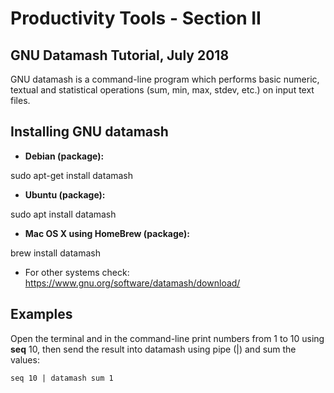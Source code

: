 # Productivity Tools - Section II

## GNU Datamash Tutorial, July 2018

GNU datamash is a command-line program which performs basic numeric, textual and statistical operations (sum, min, max, stdev, etc.) on input text files.

## Installing GNU datamash

- **Debian (package):**

sudo apt-get install datamash

- **Ubuntu (package):**

sudo apt install datamash

- **Mac OS X using HomeBrew (package):**

brew install datamash

- For other systems check: https://www.gnu.org/software/datamash/download/

## Examples 


Open the terminal and in the command-line print numbers from 1 to 10 using **seq** 10, then send the result into datamash using pipe (|) and sum the values:

```
seq 10 | datamash sum 1
```

